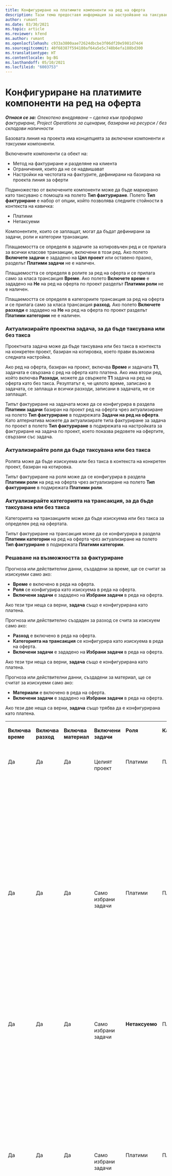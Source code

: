```yaml
---
title: Конфигуриране на платимите компоненти на ред на оферта
description: Тази тема предоставя информация за настройване на таксувани и неначисляеми компоненти на базирана на проект линия за оферти.
author: rumant
ms.date: 03/30/2021
ms.topic: article
ms.reviewer: kfend
ms.author: rumant
ms.openlocfilehash: c933a3800aae72624dbcbe3f06df20e5981d74d4
ms.sourcegitcommit: 40f68387f594180af64a5e5c748b6efa188bd300
ms.translationtype: HT
ms.contentlocale: bg-BG
ms.lasthandoff: 05/10/2021
ms.locfileid: "6003753"
---
```

# <a name="configure-the-chargeable-components-of-a-quote-line"></a>Конфигуриране на платимите компоненти на ред на оферта 

_**Отнася се за:** Олекотено внедряване – сделка към проформа фактуриране, Project Operations за сценарии, базирани на ресурси / без складови наличности_

Базовата линия на проекта има концепцията за *включени* компоненти и *таксуеми* компоненти.

Включените компоненти са обект на:

  - Метод на фактуриране и разделяне на клиента
  - Ограничения, които да не се надвишават 
  - Настройки на честотата на фактурите, дефинирани на базирана на проекта линия за оферти

Подмножество от включените компоненти може да бъде маркирано като таксувано с помощта на полето **Тип фактуриране**. Полето **Тип фактуриране** е набор от опции, който позволява следните стойности в контекста на кавичка:

  - Платими
  - Нетаксуеми

Компонентите, които се заплащат, могат да бъдат дефинирани за задачи, роли и категории транзакции.

Плащаемостта се определя в задачите за котировъчен ред и се прилага за всички класове транзакции, включени в този ред. Ако полето **Включете задачи** е зададено на **Цял проект** или оставено празно, разделът **Платими задачи** не е наличен.

Плащаемостта се определя в ролите за ред на оферта и се прилага само за класа трансакция **Време**. Ако полето **Включете време** е зададено на **Не** на ред на оферта по проект разделът **Платими роли** не е наличен.

Плащаемостта се определя в категориите трансакция за ред на оферта и се прилага само за класа трансакция **разход**. Ако полето **Включете разходи** е зададено на **Не** на ред на оферта по проект разделът **Платими категории** не е наличен.

### <a name="update-a-project-task-to-be-chargeable-or-non-chargeable"></a>Актуализирайте проектна задача, за да бъде таксувана или без такса

Проектната задача може да бъде таксувана или без такса в контекста на конкретен проект, базиран на котировка, което прави възможна следната настройка.

Ако ред на оферта, базиран на проект, включва **Време** и задачата **Т1**, задачата е свързана с ред на оферта като платена. Ако има втори ред, който включва **Разходи**, можете да свържете **Т1** задача на ред на оферта като без такса. Резултатът е, че цялото време, записано в задачата, се заплаща и всички разходи, записани в задачата, не се заплащат.

Типът фактуриране на задачата може да се конфигурира в раздела **Платими задачи** базиран на проект ред на оферта чрез актуализиране на полето **Тип фактуриране** в подмрежата **Задачи на ред на оферта**. Като алтернатива можете да актуализирате типа фактуриране за задача по проект в полето **Тип фактуриране** в подмрежата на настройката за фактуриране на задача по проект, което показва редовете на офертите, свързани със задача.

### <a name="update-a-role-to-be-chargeable-or-non-chargeable"></a>Актуализирайте роля да бъде таксувана или без такса

Ролята може да бъде изискуема или без такса в контекста на конкретен проект, базиран на котировка.

Типът фактуриране на роля може да се конфигурира в раздела **Платими роли** на ред на оферта чрез актуализиране на полето **Тип фактуриране** в подмрежата **Платими роли**.

### <a name="update-a-transaction-category-to-be-chargeable-or-non-chargeable"></a>Актуализирайте категорията на трансакция, за да бъде таксувана или без такса

Категорията на транзакциите може да бъде изискуема или без такса за определен ред на офертата.

Типът фактуриране на трансакция може да се конфигурира в раздела **Платими категории** на ред на оферта чрез актуализиране на полето **Тип фактуриране** в подмрежата **Платими категории**.

### <a name="resolve-chargeability"></a>Решаване на възможността за фактуриране
Прогноза или действителни данни, създадени за време, ще се считат за изискуеми само ако:

   - **Време** е включено в реда на оферта.
   - **Роля** се конфигурира като изискуема в реда на оферта.
   - **Включени задачи** е зададено на **Избрани задачи** в реда на оферта. 

Ако тези три неща са верни, **задача** също е конфигурирана като платена. 

Прогноза или действително създаден за разход се счита за изискуем само ако: 

   - **Разход** е включено в реда на оферта.
   - **Категорията на трансакция** се конфигурира като изискуема в реда на оферта.
   - **Включени задачи** е зададено на **Избрани задачи** в реда на оферта.

Ако тези три неща са верни, **задача** също е конфигурирана като платена. 

Прогноза или действителни данни, създадени за материал, ще се считат за изискуеми само ако:

   - **Материали** е включено в реда на оферта.
   - **Включени задачи** е зададено на **Избрани задачи** в реда на оферта.

Ако тези две неща са верни, **задача** също трябва да е конфигурирана като платена. 


<table border="0" cellspacing="0" cellpadding="0">
    <tbody>
        <tr>
            <td width="70" valign="top">
                <p>
                    <strong>Включва време</strong>
                </p>
            </td>
            <td width="78" valign="top">
                <p>
                    <strong>Включва разход</strong>
                    <strong></strong>
                </p>
            </td>
            <td width="63" valign="top">
                <p>
                    <strong>Включва материал</strong>
                    <strong></strong>
                </p>
            </td>
            <td width="75" valign="top">
                <p>
                    <strong>Включени задачи</strong>
                    <strong></strong>
                </p>
            </td>
            <td width="65" valign="top">
                <p>
                    <strong>Роля</strong>
                    <strong></strong>
                </p>
            </td>
            <td width="70" valign="top">
                <p>
                    <strong>Категория</strong>
                    <strong></strong>
                </p>
            </td>
            <td width="65" valign="top">
                <p>
                    <strong>Задача</strong>
                    <strong></strong>
                </p>
            </td>
            <td width="350" valign="top">
                <p>
                    <strong>Въздействие на таксуемостта</strong>
                </p>
            </td>
        </tr>
        <tr>
            <td width="70" valign="top">
                <p>
Да </p>
            </td>
            <td width="78" valign="top">
                <p>
Да </p>
            </td>
            <td width="63" valign="top">
                <p>
Да </p>
            </td>
            <td width="75" valign="top">
                <p>
Целият проект </p>
            </td>
            <td width="65" valign="top">
                <p>
Платими </p>
            </td>
            <td width="70" valign="top">
                <p>
Платими </p>
            </td>
            <td width="65" valign="top">
                <p>
Не може да се зададе </p>
            </td>
            <td width="350" valign="top">
                <p>
Таксуване по действително време: Платимо </p>
                <p>
Вид на фактурирането за действителни разходи: Платимо </p>
                <p>
Вид на фактурирането за действителни данни за материал: Платимо </p>
            </td>
        </tr>
        <tr>
            <td width="70" valign="top">
                <p>
Да </p>
            </td>
            <td width="78" valign="top">
                <p>
Да </p>
            </td>
            <td width="63" valign="top">
                <p>
Да </p>
            </td>
            <td width="75" valign="top">
                <p>
Само избрани задачи </p>
            </td>
            <td width="65" valign="top">
                <p>
Платими </p>
            </td>
            <td width="70" valign="top">
                <p>
Платими </p>
            </td>
            <td width="65" valign="top">
                <p>
Платими </p>
            </td>
            <td width="350" valign="top">
                <p>
Таксуване по действително време: Платимо </p>
                <p>
Вид на фактурирането за действителни разходи: Платимо </p>
                <p>
Вид на фактурирането за действителни данни за материал: Платимо </p>
            </td>
        </tr>
        <tr>
            <td width="70" valign="top">
                <p>
Да </p>
            </td>
            <td width="78" valign="top">
                <p>
Да </p>
            </td>
            <td width="63" valign="top">
                <p>
Да </p>
            </td>
            <td width="75" valign="top">
                <p>
Само избрани задачи </p>
            </td>
            <td width="65" valign="top">
                <p>
                    <strong>Нетаксуемо</strong>
                </p>
            </td>
            <td width="70" valign="top">
                <p>
Платими </p>
            </td>
            <td width="65" valign="top">
                <p>
Платими </p>
            </td>
            <td width="350" valign="top">
                <p>
Таксуване по действително време: <strong>Неплатимо</strong>
                </p>
                <p>
Вид на фактурирането за действителни разходи: Платимо </p>
                <p>
Вид на фактурирането за действителни данни за материал: Платимо </p>
            </td>
        </tr>
        <tr>
            <td width="70" valign="top">
                <p>
Да </p>
            </td>
            <td width="78" valign="top">
                <p>
Да </p>
            </td>
            <td width="63" valign="top">
                <p>
Да </p>
            </td>
            <td width="75" valign="top">
                <p>
Само избрани задачи </p>
            </td>
            <td width="65" valign="top">
                <p>
Платими </p>
            </td>
            <td width="70" valign="top">
                <p>
Платими </p>
            </td>
            <td width="65" valign="top">
                <p>
                    <strong>Нетаксуемо</strong>
                </p>
            </td>
            <td width="350" valign="top">
                <p>
Таксуване по действително време: <strong>Неплатимо</strong>
                </p>
                <p>
Вид на фактурирането за действителни разходи: <strong>Неплатимо</strong>
                </p>
                <p>
Вид на фактурирането за действителни данни за материал: <strong>Неплатимо</strong>
                </p>
            </td>
        </tr>
        <tr>
            <td width="70" valign="top">
                <p>
Да </p>
            </td>
            <td width="78" valign="top">
                <p>
Да </p>
            </td>
            <td width="63" valign="top">
                <p>
Да </p>
            </td>
            <td width="75" valign="top">
                <p>
Само избрани задачи </p>
            </td>
            <td width="65" valign="top">
                <p>
                    <strong>Нетаксуемо</strong>
                </p>
            </td>
            <td width="70" valign="top">
                <p>
Платими </p>
            </td>
            <td width="65" valign="top">
                <p>
                    <strong>Нетаксуемо</strong>
                </p>
            </td>
            <td width="350" valign="top">
                <p>
Таксуване по действително време: <strong>Неплатимо</strong>
                </p>
                <p>
Вид на фактурирането за действителни разходи: <strong>Неплатимо</strong>
                </p>
                <p>
Вид на фактурирането за действителни данни за материал: <strong>Неплатимо</strong>
                </p>
            </td>
        </tr>
        <tr>
            <td width="70" valign="top">
                <p>
Да </p>
            </td>
            <td width="78" valign="top">
                <p>
Да </p>
            </td>
            <td width="63" valign="top">
                <p>
Да </p>
            </td>
            <td width="75" valign="top">
                <p>
Само избрани задачи </p>
            </td>
            <td width="65" valign="top">
                <p>
                    <strong>Нетаксуемо</strong>
                </p>
            </td>
            <td width="70" valign="top">
                <p>
                    <strong>Нетаксуемо</strong>
                </p>
            </td>
            <td width="65" valign="top">
                <p>
Платими </p>
            </td>
            <td width="350" valign="top">
                <p>
Таксуване по действително време: <strong>Неплатимо</strong>
                </p>
                <p>
Вид на фактурирането за действителни разходи: <strong>Неплатимо</strong>
                </p>
                <p>
Вид на фактурирането за действителни данни за материал: Платимо </p>
            </td>
        </tr>
        <tr>
            <td width="70" valign="top">
                <p>
                    <strong>No</strong>
                </p>
            </td>
            <td width="78" valign="top">
                <p>
Да </p>
            </td>
            <td width="63" valign="top">
                <p>
Да </p>
            </td>
            <td width="75" valign="top">
                <p>
Целият проект </p>
            </td>
            <td width="65" valign="top">
                <p>
Не може да се зададе </p>
            </td>
            <td width="70" valign="top">
                <p>
                    <strong>Платими</strong>
                </p>
            </td>
            <td width="65" valign="top">
                <p>
Не може да се зададе </p>
            </td>
            <td width="350" valign="top">
                <p>
Таксуване по действително време: <strong>Неналично</strong>
                </p>
                <p>
Вид на фактурирането за действителни разходи: Платимо </p>
                <p>
Вид на фактурирането за действителни данни за материал: Платимо </p>
            </td>
        </tr>
        <tr>
            <td width="70" valign="top">
                <p>
                    <strong>No</strong>
                </p>
            </td>
            <td width="78" valign="top">
                <p>
Да </p>
            </td>
            <td width="63" valign="top">
                <p>
Да </p>
            </td>
            <td width="75" valign="top">
                <p>
Целият проект </p>
            </td>
            <td width="65" valign="top">
                <p>
Не може да се зададе </p>
            </td>
            <td width="70" valign="top">
                <p>
                    <strong>Нетаксуемо</strong>
                </p>
            </td>
            <td width="65" valign="top">
                <p>
Не може да се зададе </p>
            </td>
            <td width="350" valign="top">
                <p>
Таксуване по действително време: <strong>Неналично</strong>
                </p>
                <p>
Вид на фактурирането за действителни разходи: <strong>Неплатимо</strong>
                </p>
                <p>
Вид на фактурирането за действителни данни за материал: Платимо </p>
            </td>
        </tr>
        <tr>
            <td width="70" valign="top">
                <p>
Да </p>
            </td>
            <td width="78" valign="top">
                <p>
                    <strong>No</strong>
                </p>
            </td>
            <td width="63" valign="top">
                <p>
Да </p>
            </td>
            <td width="75" valign="top">
                <p>
Целият проект </p>
            </td>
            <td width="65" valign="top">
                <p>
Платими </p>
            </td>
            <td width="70" valign="top">
                <p>
Не може да се зададе </p>
            </td>
            <td width="65" valign="top">
                <p>
Не може да се зададе </p>
            </td>
            <td width="350" valign="top">
                <p>
Таксуване по действително време: Платимо </p>
                <p>
Вид на фактурирането за действителни разходи: <strong>Неналично</strong>
                </p>
                <p>
Вид на фактурирането за действителни данни за материал: Платимо </p>
            </td>
        </tr>
        <tr>
            <td width="70" valign="top">
                <p>
Да </p>
            </td>
            <td width="78" valign="top">
                <p>
                    <strong>No</strong>
                </p>
            </td>
            <td width="63" valign="top">
                <p>
Да </p>
            </td>
            <td width="75" valign="top">
                <p>
Целият проект </p>
            </td>
            <td width="65" valign="top">
                <p>
                    <strong>Нетаксуемо</strong>
                </p>
            </td>
            <td width="70" valign="top">
                <p>
Не може да се зададе </p>
            </td>
            <td width="65" valign="top">
                <p>
Не може да се зададе </p>
            </td>
            <td width="350" valign="top">
                <p>
Таксуване по действително време: <strong>Неплатимо </strong>
                </p>
                <p>
Вид на фактурирането за действителни разходи: <strong>Неналично</strong>
                </p>
                <p>
Вид на фактурирането за действителни данни за материал: Платимо </p>
            </td>
        </tr>
        <tr>
            <td width="70" valign="top">
                <p>
Да </p>
            </td>
            <td width="78" valign="top">
                <p>
Да </p>
            </td>
            <td width="63" valign="top">
                <p>
                    <strong>No</strong>
                </p>
            </td>
            <td width="75" valign="top">
                <p>
Целият проект </p>
            </td>
            <td width="65" valign="top">
                <p>
Платими </p>
            </td>
            <td width="70" valign="top">
                <p>
Платими </p>
            </td>
            <td width="65" valign="top">
                <p>
Не може да се зададе </p>
            </td>
            <td width="350" valign="top">
                <p>
Таксуване по действително време: Платимо </p>
                <p>
Вид на фактурирането за действителни разходи: Платимо </p>
                <p>
Вид на фактурирането за действителни данни за материали: <strong>Неналично</strong>
                </p>
            </td>
        </tr>
        <tr>
            <td width="70" valign="top">
                <p>
Да </p>
            </td>
            <td width="78" valign="top">
                <p>
Да </p>
            </td>
            <td width="63" valign="top">
                <p>
                    <strong>No</strong>
                </p>
            </td>
            <td width="75" valign="top">
                <p>
Целият проект </p>
            </td>
            <td width="65" valign="top">
                <p>
                    <strong>Нетаксуемо</strong>
                </p>
            </td>
            <td width="70" valign="top">
                <p>
                    <strong>Нетаксуеми</strong>
                </p>
            </td>
            <td width="65" valign="top">
                <p>
Не може да се зададе </p>
            </td>
            <td width="350" valign="top">
                <p>
Таксуване по действително време: <strong>Неплатимо </strong>
                </p>
                <p>
Вид на фактурирането за действителни разходи: <strong>Неплатимо</strong>
                </p>
                <p>
Вид на фактурирането за действителни данни за материали: <strong>Неналично</strong>
                </p>
            </td>
        </tr>
    </tbody>
</table>



[!INCLUDE[footer-include](../../includes/footer-banner.md)]
